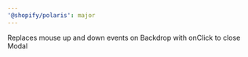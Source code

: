 ```yaml
---
'@shopify/polaris': major
---
```


Replaces mouse up and down events on Backdrop with onClick to close Modal

